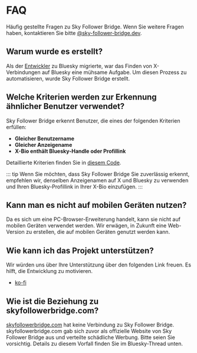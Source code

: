 # FAQ

Häufig gestellte Fragen zu Sky Follower Bridge. Wenn Sie weitere Fragen haben, kontaktieren Sie bitte [@sky-follower-bridge.dev](https://bsky.app/profile/sky-follower-bridge.dev).

## Warum wurde es erstellt?

Als der [Entwickler](https://bsky.app/profile/kawamataryo.bsky.social) zu Bluesky migrierte, war das Finden von X-Verbindungen auf Bluesky eine mühsame Aufgabe. Um diesen Prozess zu automatisieren, wurde Sky Follower Bridge erstellt.

## Welche Kriterien werden zur Erkennung ähnlicher Benutzer verwendet?

Sky Follower Bridge erkennt Benutzer, die eines der folgenden Kriterien erfüllen:

- **Gleicher Benutzername**
- **Gleicher Anzeigename**
- **X-Bio enthält Bluesky-Handle oder Profillink**

Detaillierte Kriterien finden Sie in [diesem Code](https://github.com/kawamataryo/sky-follower-bridge/blob/main/src/lib/bskyHelpers.ts).

::: tip
Wenn Sie möchten, dass Sky Follower Bridge Sie zuverlässig erkennt, empfehlen wir, denselben Anzeigenamen auf X und Bluesky zu verwenden und Ihren Bluesky-Profillink in Ihrer X-Bio einzufügen.
:::

## Kann man es nicht auf mobilen Geräten nutzen?

Da es sich um eine PC-Browser-Erweiterung handelt, kann sie nicht auf mobilen Geräten verwendet werden. Wir erwägen, in Zukunft eine Web-Version zu erstellen, die auf mobilen Geräten genutzt werden kann.

## Wie kann ich das Projekt unterstützen?

Wir würden uns über Ihre Unterstützung über den folgenden Link freuen. Es hilft, die Entwicklung zu motivieren.

- [ko-fi](https://ko-fi.com/kawamataryou)

## Wie ist die Beziehung zu skyfollowerbridge.com?

<a href="skyfollowerbridge.com" target="_blank" rel="noopener noreferrer nofollow">skyfollowerbridge.com</a> hat keine Verbindung zu Sky Follower Bridge. skyfollowerbridge.com gab sich zuvor als offizielle Website von Sky Follower Bridge aus und verteilte schädliche Werbung. Bitte seien Sie vorsichtig. Details zu diesem Vorfall finden Sie im Bluesky-Thread unten.

<SpamSiteEmbed /> 

